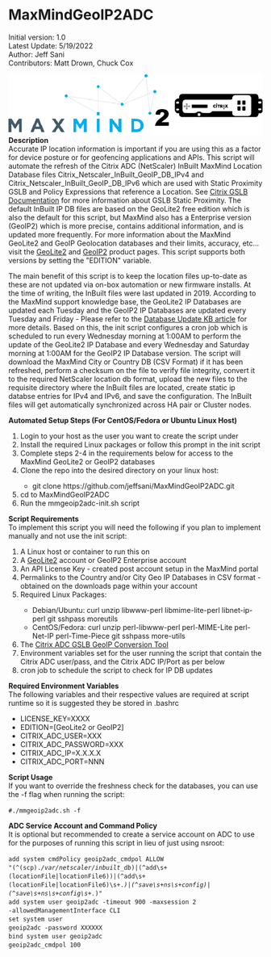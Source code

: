 # MaxMindGeoIP2ADC

Initial version: 1.0</br>
Latest Update: 5/19/2022</br>
Author: Jeff Sani</br>
Contributors: Matt Drown, Chuck Cox</br>

<img src="mmgeoip2adc.png" style="display:block; margin-left: auto; margin-right: auto;">
<strong>Description</strong></br>
Accurate IP location information is important if you are using this as a factor for device posture or for geofencing applications and APIs.  This script will automate the refresh of the Citrix ADC (NetScaler) InBuilt MaxMind Location Database files Citrix_Netscaler_InBuilt_GeoIP_DB_IPv4 and Citrix_Netscaler_InBuilt_GeoIP_DB_IPv6 which are used with Static Proximity GSLB and Policy Expressions that reference a Location.  See <a href="https://docs.citrix.com/en-us/citrix-adc/current-release/global-server-load-balancing/configuring-static-proximity.html">Citrix GSLB Documentation</a> for more information about GSLB Static Proximity.  The default InBuilt IP DB files are based on the GeoLite2 free edition which is also the default for this script, but MaxMind also has a Enterprise version (GeoIP2) which is  more precise, contains additional information, and is updated more frequently. For more information about the MaxMind GeoLite2 and GeoIP Geolocation databases and their limits, accuracy, etc... visit the <a href="https://dev.maxmind.com/geoip/geolite2-free-geolocation-data?lang=en">GeoLite2</a> and <a href="https://www.maxmind.com/en/solutions/geoip2-enterprise-product-suite/enterprise-database">GeoIP2</a> product pages</a>. This script supports both versions by setting the "EDITION" variable.<p>

The main benefit of this script is to keep the location files up-to-date as these are not updated via on-box automation or new firmware installs.  At the time of writing, the InBuilt files were last updated in 2019.  According to the MaxMind support knowledge base, the GeoLite2 IP Databases are updated each Tuesday and the GeoIP2 IP Databases are updated every Tuesday and Friday - Please refer to the <a href="https://support.maxmind.com/hc/en-us/articles/4408216129947-Download-and-Update-Databases">Database Update KB article</a> for more details.  Based on this, the init script configures a cron job which is scheduled to run every Wednesday morning at 1:00AM to perform the update of the GeoLite2 IP Database and every Wednesday and Saturday morning at 1:00AM for the GeoIP2 IP Database version. The script will download the MaxMind City or Country DB (CSV Format) if it has been refreshed, perform a checksum on the file to verify file integrity, convert it to the required NetScaler location db format, upload the new files to the requisite directory where the InBuilt files are located, create static ip databse entries for IPv4 and IPv6, and save the configuration. The InBuilt files will get automatically synchronized across HA pair or Cluster nodes.<p>

<strong>Automated Setup Steps (For CentOS/Fedora or Ubuntu Linux Host)</strong></br>
<ol type="1">
   <li>Login to your host as the user you want to create the script under</li>
   <li>Install the required Linux packages or follow this prompt in the init script</li>
   <li>Complete steps 2-4 in the requirements below for access to the MaxMind GeoLite2 or GeoIP2 databases</li>
   <li>Clone the repo into the desired directory on your linux host:</li>
      <ul><li>git clone https://github.com/jeffsani/MaxMindGeoIP2ADC.git</li></ul>
   <li>cd to MaxMindGeoIP2ADC</li>
   <li>Run the mmgeoip2adc-init.sh script</li>
</ol>
 
<strong>Script Requirements</strong></br>
To implement this script you will need the following if you plan to implement manually and not use the init script:
<ol type="1">
   <li>A Linux host or container to run this on</li>
   <li>A <a href="https://www.maxmind.com/en/geolite2/signup?lang=en">GeoLite2</a> account or GeoIP2 Enterprise account </li>
   <li>An API License Key - created post account setup in the MaxMind portal</li>
   <li>Permalinks to the Country and/or City Geo IP Databases in CSV format - obtained on the downloads page within your account</li>
   <li>Required Linux Packages:</li>
       <ul>
          <li>Debian/Ubuntu: curl unzip libwww-perl libmime-lite-perl libnet-ip-perl git sshpass moreutils</li>
          <li>CentOS/Fedora: curl unzip perl-libwww-perl perl-MIME-Lite perl-Net-IP perl-Time-Piece git sshpass more-utils</li>
       </ul>
   <li>The <a href ="https://github.com/citrix/MaxMind-GeoIP-Database-Conversion-Citrix-ADC-Format">Citrix ADC GSLB GeoIP Conversion Tool</a></li>
   <li>Environment variables set for the user running the script that contain the Citrix ADC user/pass, and the Citrix ADC IP/Port as per below</li>
   <li>cron job to schedule the script to check for IP DB updates</li>
</ol>

<strong>Required Environment Variables</strong></br>
The following variables and their respective values are required at script runtime so it is suggested they be stored in .bashrc
<ul>
   <li>LICENSE_KEY=XXXX</li>
   <li>EDITION=[GeoLite2 or GeoIP2]</li>
   <li>CITRIX_ADC_USER=XXX</li>
   <li>CITRIX_ADC_PASSWORD=XXX</li>
   <li>CITRIX_ADC_IP=X.X.X.X</li>
   <li>CITRIX_ADC_PORT=NNN</li>
</ul>

<strong>Script Usage</strong></br>
If you want to override the freshness check for the databases, you can use the -f flag when running the script:

<code>#./mmgeoip2adc.sh -f</code>

<strong>ADC Service Account and Command Policy</strong></br>
It is optional but recommended to create a service account on ADC to use for the purposes of running this script in lieu of just using nsroot:  

<code>add system cmdPolicy geoip2adc_cmdpol ALLOW "(^(scp).*/var/netscaler/inbuilt_db*)|(^add\\s+(locationFile|locationFile6))|(^add\\s+(locationFile|locationFile6)\\s+.*)|(^save\\s+ns\\s+config)|(^save\\s+ns\\s+config\\s+.*)"</code></br>
<code>add system user geoip2adc -timeout 900 -maxsession 2 -allowedManagementInterface CLI</code></br>
<code>set system user geoip2adc -password XXXXXX</code></br>
<code>bind system user geoip2adc geoip2adc_cmdpol 100</code>

